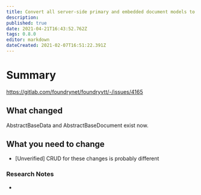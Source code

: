 ```yaml
---
title: Convert all server-side primary and embedded document models to use the new shared AbstractBaseData and AbstractBaseDocument interfaces.
description: 
published: true
date: 2021-04-21T16:43:52.762Z
tags: 0.8.0
editor: markdown
dateCreated: 2021-02-07T16:51:22.391Z
---
```


# Summary
https://gitlab.com/foundrynet/foundryvtt/-/issues/4165

## What changed

AbstractBaseData and AbstractBaseDocument exist now.

## What you need to change

- [Unverified] CRUD for these changes is probably different

### Research Notes

- 